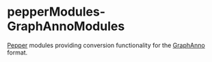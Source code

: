 # pepperModules-GraphAnnoModules

[Pepper](http://corpus-tools.org/pepper) modules providing conversion functionality for the [GraphAnno](http://linktype.iaa.uni-jena.de/?nav=graph-anno) format.